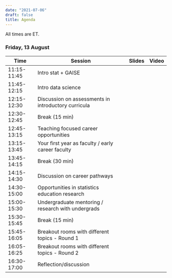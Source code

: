 ```yaml
---
date: "2021-07-06"
draft: false
title: Agenda
---
```


All times are ET.

### Friday, 13 August

| Time          | Session           | Slides   | Video       |
|---------------|-------------------|----------|-------------|
| 11:15-11:45   | Intro stat + GAISE  |  |  |
| 11:45-12:15   | Intro data science  |  |  |
| 12:15-12:30   | Discussion on assessments in introductory curricula  |  |  |
| 12:30-12:45   | Break (15 min)  |  |  |
| 12:45-13:15   | Teaching focused career opportunities  |  |  |
| 13:15-13:45   | Your first year as faculty / early career faculty  |  |  |
| 13:45-14:15   | Break (30 min)  |  |  |
| 14:15-14:30   | Discussion on career pathways  |  |  |
| 14:30-15:00   | Opportunities in statistics education research  |  |  |
| 15:00-15:30   | Undergraduate mentoring / research with undergrads  |  |  |
| 15:30-15:45   | Break (15 min)  |  |  |
| 15:45-16:05   | Breakout rooms with different topics - Round 1  |  |  |
| 16:05-16:25   | Breakout rooms with different topics - Round 2  |  |  |
| 16:30-17:00   | Reflection/discussion  |  |  |
